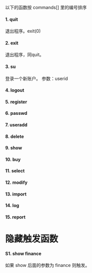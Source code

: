 以下的函数按 commands[] 里的编号排序

#### 1. quit
退出程序。exit(0)
#### 2. exit
退出程序，同quit。
#### 3. su
登录一个新账户。
参数：userid 

#### 4. logout


#### 5. register

#### 6. passwd

#### 7. useradd

#### 8. delete

#### 9. show

#### 10. buy

#### 11. select

#### 12. modify

#### 13. import

#### 14. log

#### 15. report

# 隐藏触发函数

#### S1. show finance
如果 show 后面的参数为 finance 则触发。